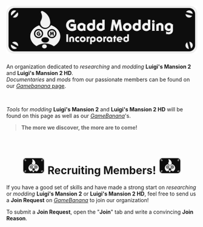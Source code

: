 <h1 align="center">
  <img src="Logo.png" width="600">
</h1>

An organization dedicated to *researching* and *modding* **Luigi's Mansion 2** and **Luigi's Mansion 2 HD**.<br>
*Documentaries* and *mods* from our passionate members can be found on our [*Gamebanana* page](https://gamebanana.com/studios/37863).

<br>

*Tools* for *modding* **Luigi's Mansion 2** and **Luigi's Mansion 2 HD** will be found on this page as well as our [*GameBanana*](https://gamebanana.com/studios/37863)'s.
> **The more we discover, the more are to come!**

<br>

<h1 align="center">
  <img src="Flag.png" width="60">
  Recruiting Members!
  <img src="Flag.png" width="60">
</h1>

If you have a good set of skills and have made a strong start on *researching* or *modding* **Luigi's Mansion 2** or **Luigi's Mansion 2 HD**, feel free to send us a **Join Request** on [*GameBanana*](https://gamebanana.com/studios/37863) to join our organization!

To submit a **Join Request**, open the "**Join**" tab and write a convincing **Join Reason**.